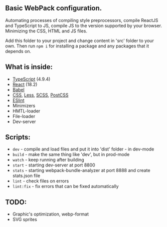## Basic WebPack configuration.

Automating processes of compiling style preprocessors, compile ReactJS
and TypeScript to JS, compile JS to the version supported by your browser.
Minimizing the CSS, HTML and JS files.

Add this folder to your project and change content in 'src' folder to your own. 
Then run ```npm i``` for installing a package and any packages that it depends on.

## What is inside:

- [TypeScript](https://www.typescriptlang.org/) (4.9.4)
- [React](https://reactjs.org/) (18.2)
- [Babel](https://babeljs.io/)
- [CSS](https://w3.org/TR/CSS/), [Less](https://lesscss.org/), [SCSS](https://sass-lang.com/), [PostCSS](https://postcss.org)
- [ESlint](https://eslint.org/)
- Minimizers
- HMTL-loader
- File-loader
- Dev-server

## Scripts:

- ```dev``` - compile and load files and put it into 'dist' folder - in dev-mode
- ```build``` - make the same thing like 'dev', but in prod-mode
- ```watch``` - keep running after building
- ```start``` - starting dev-server at port 8800
- ```stats``` - starting webpack-bundle-analyzer at port 8888 and create stats.json file
- ```lint``` - check files on errors
- ```lint:fix``` - fix errors that can be fixed automatically

## TODO:

- Graphic's optimization, webp-format
- SVG sprites